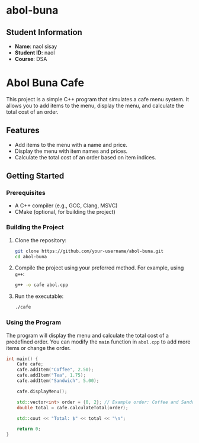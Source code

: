 # abol-buna
## Student Information
 - **Name**: naol sisay 
 - **Student ID**: naol
 - **Course**: DSA

 # Abol Buna Cafe

This project is a simple C++ program that simulates a cafe menu system. It allows you to add items to the menu, display the menu, and calculate the total cost of an order.

## Features

- Add items to the menu with a name and price.
- Display the menu with item names and prices.
- Calculate the total cost of an order based on item indices.

## Getting Started

### Prerequisites

- A C++ compiler (e.g., GCC, Clang, MSVC)
- CMake (optional, for building the project)

### Building the Project

1. Clone the repository:
    ```sh
    git clone https://github.com/your-username/abol-buna.git
    cd abol-buna
    ```

2. Compile the project using your preferred method. For example, using `g++`:
    ```sh
    g++ -o cafe abol.cpp
    ```

3. Run the executable:
    ```sh
    ./cafe
    ```

### Using the Program

The program will display the menu and calculate the total cost of a predefined order. You can modify the `main` function in `abol.cpp` to add more items or change the order.

```cpp
int main() {
    Cafe cafe;
    cafe.addItem("Coffee", 2.50);
    cafe.addItem("Tea", 1.75);
    cafe.addItem("Sandwich", 5.00);

    cafe.displayMenu();

    std::vector<int> order = {0, 2}; // Example order: Coffee and Sandwich
    double total = cafe.calculateTotal(order);

    std::cout << "Total: $" << total << "\n";

    return 0;
}
